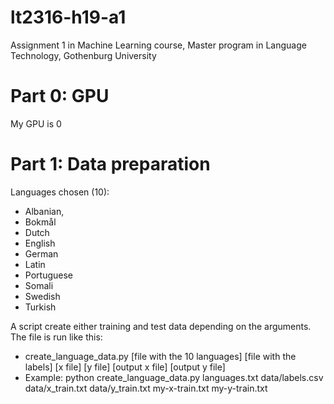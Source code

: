 # lt2316-h19-a1
Assignment 1 in Machine Learning course, Master program in Language Technology, Gothenburg University

# Part 0: GPU
My GPU is 0

# Part 1: Data preparation
Languages chosen (10):
+ Albanian,
+ Bokmål
+ Dutch
+ English
+ German
+ Latin
+ Portuguese
+ Somali
+ Swedish
+ Turkish

A script create either training and test data depending on the arguments. The file is run like this:
+ create_language_data.py [file with the 10 languages] [file with the labels] [x file] [y file] [output x file] [output y file]
+ Example: python create_language_data.py languages.txt data/labels.csv data/x_train.txt data/y_train.txt my-x-train.txt my-y-train.txt